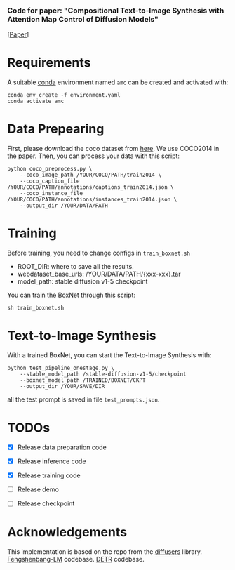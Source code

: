 ### Code for paper: "Compositional Text-to-Image Synthesis with Attention Map Control of Diffusion Models"
[[Paper](https://arxiv.org/abs/2305.13921)]

# Requirements
A suitable [conda](https://conda.io/) environment named `amc` can be created
and activated with:

```
conda env create -f environment.yaml
conda activate amc
```

# Data Prepearing
First, please download the coco dataset from [here](https://cocodataset.org/ "here"). We use COCO2014 in the paper.
Then, you can process your data with this script:
```shell
python coco_preprocess.py \
    --coco_image_path /YOUR/COCO/PATH/train2014 \
    --coco_caption_file /YOUR/COCO/PATH/annotations/captions_train2014.json \
    --coco_instance_file /YOUR/COCO/PATH/annotations/instances_train2014.json \
    --output_dir /YOUR/DATA/PATH
```

# Training
Before training, you need to change configs in `train_boxnet.sh`
- ROOT_DIR: where to save all the results.
- webdataset_base_urls: /YOUR/DATA/PATH/{xxx-xxx}.tar
- model_path: stable diffusion v1-5 checkpoint

You can train the BoxNet through this script:
```shell
sh train_boxnet.sh
```
# Text-to-Image Synthesis
With a trained BoxNet, you can start the Text-to-Image Synthesis with:
```shell
python test_pipeline_onestage.py \
	--stable_model_path /stable-diffusion-v1-5/checkpoint
	--boxnet_model_path /TRAINED/BOXNET/CKPT
	--output_dir /YOUR/SAVE/DIR
```
all the test prompt is saved in file `test_prompts.json`.

# TODOs

- [x] Release data preparation code
- [x] Release inference code
- [x] Release training code
- [ ] Release demo
- [ ] Release checkpoint


# Acknowledgements 
This implementation is based on the repo from the [diffusers](https://github.com/huggingface/diffusers) library. 
[Fengshenbang-LM](https://github.com/IDEA-CCNL/Fengshenbang-LM/tree/main/fengshen/examples/finetune_taiyi_stable_diffusion) codebase.
[DETR](https://github.com/facebookresearch/detr) codebase.
